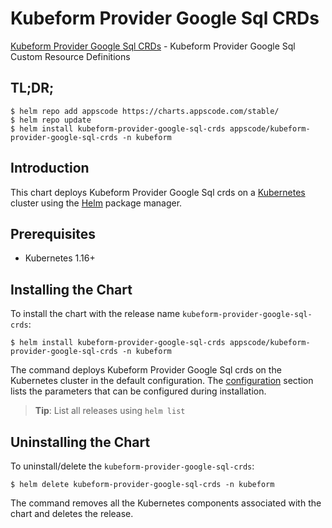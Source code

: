 # Kubeform Provider Google Sql CRDs

[Kubeform Provider Google Sql CRDs](https://github.com/kubeform) - Kubeform Provider Google Sql Custom Resource Definitions

## TL;DR;

```console
$ helm repo add appscode https://charts.appscode.com/stable/
$ helm repo update
$ helm install kubeform-provider-google-sql-crds appscode/kubeform-provider-google-sql-crds -n kubeform
```

## Introduction

This chart deploys Kubeform Provider Google Sql crds on a [Kubernetes](http://kubernetes.io) cluster using the [Helm](https://helm.sh) package manager.

## Prerequisites

- Kubernetes 1.16+

## Installing the Chart

To install the chart with the release name `kubeform-provider-google-sql-crds`:

```console
$ helm install kubeform-provider-google-sql-crds appscode/kubeform-provider-google-sql-crds -n kubeform
```

The command deploys Kubeform Provider Google Sql crds on the Kubernetes cluster in the default configuration. The [configuration](#configuration) section lists the parameters that can be configured during installation.

> **Tip**: List all releases using `helm list`

## Uninstalling the Chart

To uninstall/delete the `kubeform-provider-google-sql-crds`:

```console
$ helm delete kubeform-provider-google-sql-crds -n kubeform
```

The command removes all the Kubernetes components associated with the chart and deletes the release.


